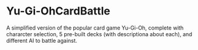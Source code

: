 # Yu-Gi-OhCardBattle
A simplified version of the popular card game Yu-Gi-Oh, complete with chararcter selection, 5 pre-built decks (with descriptiona about each), and different AI to battle against.
